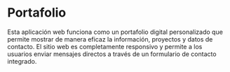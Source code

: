 # Portafolio
Esta aplicación web funciona como un portafolio digital personalizado que permite mostrar de manera eficaz la información, proyectos y datos de contacto. El sitio web es completamente responsivo y permite a los usuarios enviar mensajes directos a través de un formulario de contacto integrado.